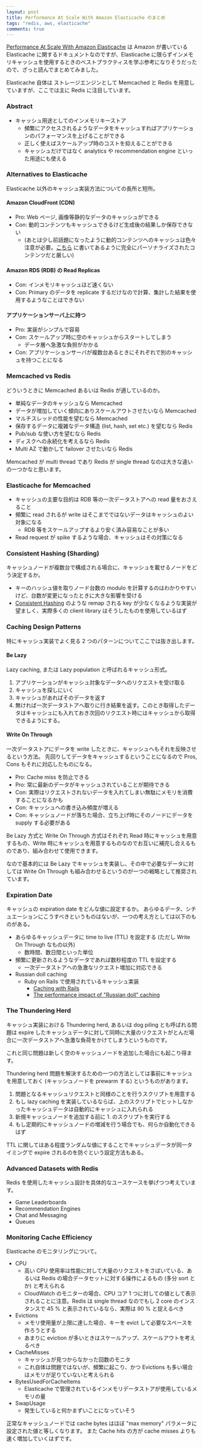 ```yaml
---
layout: post
title: Performance At Scale With Amazon Elasticache のまとめ
tags: "redis, aws, elasticache"
comments: true
---
```


[Performance At Scale With Amazon Elasticache][2] は Amazon が書いている Elasticache に関するドキュメントなのですが、Elasticache に限らずインメモリキャッシュを使用するときのベストプラクティスを学ぶ参考になりそうだったので、ざっと読んでまとめてみました。

Elasticache 自体は ストレージエンジンとして Memcached と Redis を用意していますが、ここでは主に Redis に注目しています。

### Abstract

- キャッシュ用途としてのインメモリキーストア
  - 頻繁にアクセスされるようなデータをキャッシュすればアプリケーションのパフォーマンスを上げることができる
  - 正しく使えばスケールアップ時のコストを抑えることができる
  - キャッシュだけではなく analytics や recommendation engine といった用途にも使える

### Alternatives to Elasticache

Elasticache 以外のキャッシュ実装方法についての長所と短所。

#### Amazon CloudFront (CDN)

- Pro: Web ページ, 画像等静的なデータのキャッシュができる
- Con: 動的コンテンツもキャッシュできるけど生成後の結果しか保存できない
  - (あとは少し前話題になったように動的コンテンツへのキャッシュは色々注意が必要。[こちら][1] に書いてあるように完全にパーソナライズされたコンテンツだと厳しい)

#### Amazon RDS (RDB) の Read Replicas

- Con: インメモリキャッシュほど速くない
- Con: Primary のデータを replicate するだけなので計算、集計した結果を使用するようなことはできない

#### アプリケーションサーバ上に持つ

- Pro: 実装がシンプルで容易
- Con: スケールアップ時に空のキャッシュからスタートしてしまう
  - データ層へ急激な負担がかかる
- Con: アプリケーションサーバが複数台あるときにそれぞれで別のキャッシュを持つことになる

### Memcached vs Redis

どういうときに Memcached あるいは Redis が適しているのか。

- 単純なデータのキャッシュなら Memcached
- データが増加していく傾向にありスケールアウトさせたいなら Memcached
- マルチスレッドの性能を望むなら Memcached
- 保存するデータに複雑なデータ構造 (list, hash, set etc.) を望むなら Redis
- Pub/sub な使い方を望むなら Redis
- ディスクへの永続化を考えるなら Redis
- Multi AZ で動かして failover させたいなら Redis

Memcached が multi thread であり Redis が single thread なのは大きな違いの一つかなと思います。

### Elasticache for Memcached

- キャッシュの主要な目的は RDB 等の一次データストアへの read 量をおさえること
- 頻繁に read されるが write はそこまでではないデータはキャッシュのよい対象になる
  - RDB 等をスケールアップするより安く済み容易なことが多い
- Read request が spike するような場合、キャッシュはその対策になる

### Consistent Hashing (Sharding)

キャッシュノードが複数台で構成される場合に、キャッシュを載せるノードをどう決定するか。

- キーのハッシュ値を取りノード台数の modulo を計算するのはわかりやすいけど、台数が変更になったときに大きな影響を受ける
- [Consistent Hashing][3] のような remap される key が少なくなるような実装が望ましく、実際多くの client library はそうしたものを使用しているはず

### Caching Design Patterns

特にキャッシュ実装でよく見る 2 つのパターンについてここでは抜き出します。

#### Be Lazy

Lazy caching, または Lazy population と呼ばれるキャッシュ形式。

1. アプリケーションがキャッシュ対象なデータへのリクエストを受け取る
2. キャッシュを探しにいく
3. キャッシュがあればそのデータを返す
4. 無ければ一次データストアへ取りに行き結果を返す。このとき取得したデータはキャッシュにも入れておき次回のリクエスト時にはキャッシュから取得できるようにする。

#### Write On Through

一次データストアにデータを write したときに、キャッシュへもそれを反映させるという方法。
先回りしてデータをキャッシュするということになるので Pros, Cons もそれに対応したものになる。

- Pro: Cache miss を防止できる
- Pro: 常に最新のデータがキャッシュされていることが期待できる
- Con: 実際はリクエストされないデータを入れてしまい無駄にメモリを消費することになるかも
- Con: キャッシュへの書き込み頻度が増える
- Con: キャッシュノードが落ちた場合、立ち上げ時にそのノードにデータを supply する必要がある

Be Lazy 方式と Write On Through 方式はそれぞれ Read 時にキャッシュを用意するもの、Write 時にキャッシュを用意するものなのでお互いに補完し合えるものであり、組み合わせて使用できます。

なので基本的には Be Lazy でキャッシュを実装し、その中で必要なデータに対しては Write On Through も組み合わせるというのが一つの戦略として推奨されています。

### Expiration Date

キャッシュの expiration date をどんな値に設定するか。
あらゆるデータ、シチュエーションにこうすべきというものはないが、一つの考え方としては以下のものがある。

- あらゆるキャッシュデータに time to live (TTL) を設定する (ただし Write On Through なもの以外)
  - 数時間、数日間といった単位
- 頻繁に更新されるようなデータであれば数秒程度の TTL を設定する
  - 一次データストアへの急激なリクエスト増加に対応できる
- Russian doll caching
  - Ruby on Rails で使用されているキャッシュ実装
    - [Caching with Rails][4]
    - [The performance impact of "Russian doll" caching][5]

### The Thundering Herd

キャッシュ実装における Thundering herd, あるいは dog piling とも呼ばれる問題は expire したキャッシュデータに対して同時に大量のリクエストがとんだ場合に一次データストアへ急激な負荷をかけてしまうというものです。

これと同じ問題は新しく空のキャッシュノードを追加した場合にも起こり得ます。

Thundering herd 問題を解決するための一つの方法としては事前にキャッシュを用意しておく (キャッシュノードを prewarm する) というものがあります。

1. 問題となるキャッシュリクエストと同様のことを行うスクリプトを用意する
2. もし lazy caching を実装しているならば、上のスクリプトでヒットしなかったキャッシュデータは自動的にキャッシュに入れられる
3. 新規キャッシュノードを追加する前に 1. のスクリプトを実行する
4. もし定期的にキャッシュノードの増減を行う場合でも、何らか自動化できるはず

TTL に関してはある程度ランダムな値にすることでキャッシュデータが同一タイミングで expire されるのを防ぐという設定方法もある。

### Advanced Datasets with Redis

Redis を使用したキャッシュ設計を具体的なユースケースを挙げつつ考えています。

- Game Leaderboards
- Recommendation Engines
- Chat and Messaging
- Queues

### Monitoring Cache Efficiency

Elasticache のモニタリングについて。

- CPU
  - 高い CPU 使用率は性能に対して大量のリクエストをさばいている、あるいは Redis の場合データセットに対する操作によるもの (多分 sort とか) と考えられる
  - CloudWatch のモニターの場合、CPU コア 1 つに対しての値として表示されることに注意。Redis は single thread なのでもし 2 core のインスタンスで 45 % と表示されているなら、実際は 90 % と捉えるべき
- Evictions
  - メモリ使用量が上限に達した場合、キーを evict して必要なスペースを作ろうとする
  - あまりに eviction が多いときはスケールアップ、スケールアウトを考えるべき
- CacheMisses
  - キャッシュが見つからなかった回数のモニタ
  - これ自体は問題ではないが、頻繁に起こり、かつ Evictions も多い場合はメモリが足りていないと考えられる
- BytesUsedForCacheItems
  - Elasticache で管理されているインメモリデータストアが使用しているメモリの量
- SwapUsage
  - 発生していると何かまずいことになっていそう

正常なキャッシュノードでは cache bytes はほぼ "max memory" パラメータに設定された値と等しくなります。
また Cache hits の方が cache misses よりも速く増加していくはずです。

[1]: https://blogs.akamai.com/jp/2015/09/bestpractice-web-perfromance02.html
[2]: https://d0.awsstatic.com/whitepapers/performance-at-scale-with-amazon-elasticache.pdf
[3]: http://www.tom-e-white.com/2007/11/consistent-hashing.html
[4]: http://edgeguides.rubyonrails.org/caching_with_rails.html#russian-doll-caching
[5]: https://signalvnoise.com/posts/3690-the-performance-impact-of-russian-doll-caching
